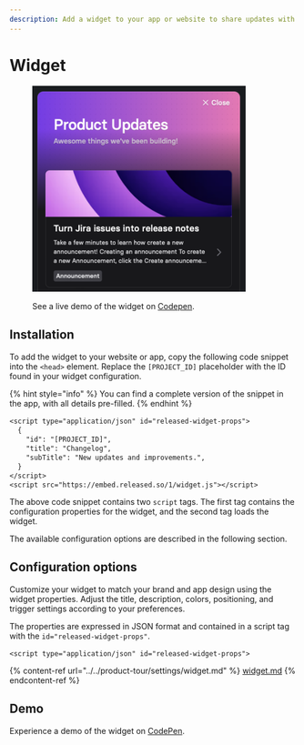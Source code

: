 ```yaml
---
description: Add a widget to your app or website to share updates with your customers.
---
```


# Widget



<figure><img src="../../.gitbook/assets/widget.png" alt="" width="375"><figcaption><p>See a live demo of the widget on <a href="https://codepen.io/released/pen/WNaaMNx">Codepen</a>.</p></figcaption></figure>

## Installation

To add the widget to your website or app, copy the following code snippet into the `<head>` element. Replace the `[PROJECT_ID]` placeholder with the ID found in your widget configuration.&#x20;

{% hint style="info" %}
You can find a complete version of the snippet in the app, with all details pre-filled.
{% endhint %}

```
<script type="application/json" id="released-widget-props">
  {
    "id": "[PROJECT_ID]",
    "title": "Changelog",
    "subTitle": "New updates and improvements.",
  }
</script>
<script src="https://embed.released.so/1/widget.js"></script>
```

The above code snippet contains two `script` tags. The first tag contains the configuration properties for the widget, and the second tag loads the widget.&#x20;

The available configuration options are described in the following section.

## Configuration options

Customize your widget to match your brand and app design using the widget properties. Adjust the title, description, colors, positioning, and trigger settings according to your preferences.

The properties are expressed in JSON format and contained in a script tag with the `id="released-widget-props"`.&#x20;

```
<script type="application/json" id="released-widget-props">
```

{% content-ref url="../../product-tour/settings/widget.md" %}
[widget.md](../../product-tour/settings/widget.md)
{% endcontent-ref %}

## Demo

Experience a demo of the widget on [CodePen](https://codepen.io/released/pen/WNaaMNx).
